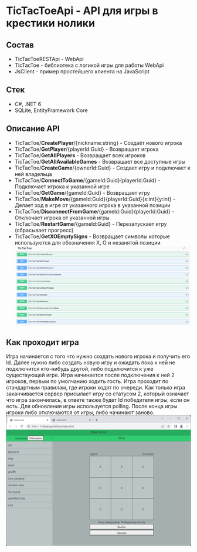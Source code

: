 # TicTacToeApi - API для игры в крестики нолики
## Состав
+ TicTacToeRESTApi - WebApi
+ TicTacToe - библиотека с логикой игры для работы WebApi
+ JsClient - пример простейшего клиента на JavaScript
## Стек
+ С#, .NET 6
+ SQLite, EntityFramework Core
## Описание API
+ TicTacToe/**CreatePlayer**/{nickname:string} - Создаёт нового игрока
+ TicTacToe/**GetPlayer**/{playerId:Guid} - Возвращает игрока
+ TicTacToe/**GetAllPlayers** - Возвращает всех игроков
+ TicTacToe/**GetAllAvailableGames** - Возвращает все доступные игры
+ TicTacToe/**CreateGame**/{ownerId:Guid} - Создает игру и подключает к ней владельца
+ TicTacToe/**ConnectToGame**/{gameId:Guid}{playerId:Guid} - Подключает игрока к указанной игре
+ TicTacToe/**GetGame**/{gameId:Guid} - Возвращает игру
+ TicTacToe/**MakeMove**/{gameId:Guid}{playerId:Guid}{x:int}{y:int} - Делает ход в игре от указанного игрока в указанной позиции
+ TicTacToe/**DisconnectFromGame**/{gameId:Guid}{playerId:Guid} - Отключает игрока от указанной игры
+ TicTacToe/**RestartGame**/{gameId:Guid} - Перезапускает игру (сбрасывает прогресс)
+ TicTacToe/**GetXOEmptySigns** - Возвращает символы которые используются для обозначения X, O и незанятой позиции
![](https://github.com/filippov-code/TicTacToeApi/blob/main/screenshots/apis.png)
## Как проходит игра
Игра начинается с того что нужно создать нового игрока и получить его Id. Далее нужно либо создать новую игру и ожидать пока к ней не подключится кто-нибудь другой, либо подключится к уже существующей игре. Игра начинается после подключения к ней 2 игроков, первым по умолчанию ходить гость. Игра проходит по стандартным правилам, где игроки ходят по очереди. Как только игра заканчивается сервер присылает игру со статусом 2, который означает что игра закончилась, в ответе также будет Id победителя игры, если он есть. Для обновления игры используется polling. После конца игры игроки либо отключаются от игры, либо начинают заново.
![](https://github.com/filippov-code/TicTacToeApi/blob/main/screenshots/gameplay.png)

